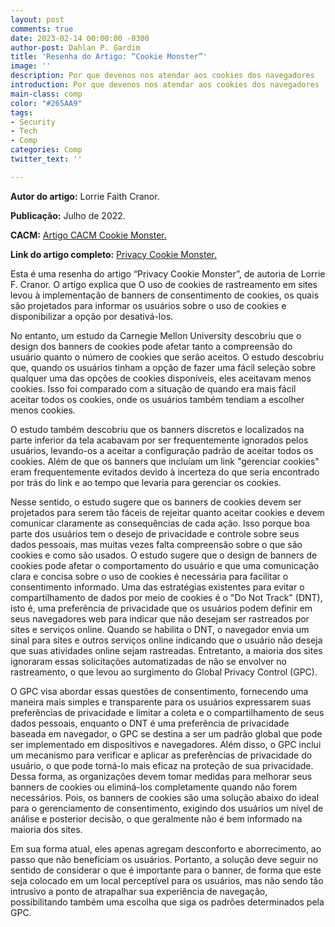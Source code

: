```yaml
---
layout: post
comments: true
date: 2023-02-14 00:00:00 -0300
author-post: Dahlan P. Gardim
title: 'Resenha do Artigo: “Cookie Monster”'
image: ''
description: Por que devenos nos atendar aos cookies dos navegadores
introduction: Por que devenos nos atendar aos cookies dos navegadores
main-class: comp
color: "#265AA9"
tags:
- Security
- Tech
- Comp
categories: Comp
twitter_text: ''

---
```


**Autor do artigo:** Lorrie Faith Cranor.

**Publicação:** Julho de 2022.

**CACM:** [Artigo CACM Cookie Monster.](https://cacm.acm.org/opinion/articles/262074-cookie-monster/fulltext)

**Link do artigo completo:** [Privacy Cookie Monster.](https://dl.acm.org/doi/pdf/10.1145/3538639)



Esta é uma resenha do artigo “Privacy Cookie Monster”, de autoria de Lorrie F. Cranor. O artigo explica que O uso de cookies de rastreamento em sites levou à implementação de banners de consentimento de cookies, os quais são projetados para informar os usuários sobre o uso de cookies e disponibilizar a opção por desativá-los.

No entanto, um estudo da Carnegie Mellon University descobriu que o design dos banners de cookies pode afetar tanto a compreensão do usuário quanto o número de cookies que serão aceitos. O estudo descobriu que, quando os usuários tinham a opção de fazer uma fácil seleção sobre qualquer uma das opções de cookies disponíveis, eles aceitavam menos cookies. Isso foi comparado com a situação de quando era mais fácil aceitar todos os cookies, onde os usuários também tendiam a escolher menos cookies. 

O estudo também descobriu que os banners discretos e localizados na parte inferior da tela acabavam por ser frequentemente ignorados pelos usuários, levando-os a aceitar a configuração padrão de aceitar todos os cookies. Além de que os banners que incluíam um link "gerenciar cookies" eram frequentemente evitados devido à incerteza do que seria encontrado por trás do link e ao tempo que levaria para gerenciar os cookies.

Nesse sentido, o estudo sugere que os banners de cookies devem ser projetados para serem tão fáceis de rejeitar quanto aceitar cookies e devem comunicar claramente as consequências de cada ação. Isso porque boa parte dos usuários tem o desejo de privacidade e controle sobre seus dados pessoais, mas muitas vezes falta compreensão sobre o que são cookies e como são usados. O estudo sugere que o design de banners de cookies pode afetar o comportamento do usuário e que uma comunicação clara e concisa sobre o uso de cookies é necessária para facilitar o consentimento informado.
Uma das estratégias existentes para evitar o compartilhamento de dados por meio de cookies é o "Do Not Track" (DNT), isto é, uma preferência de privacidade que os usuários podem definir em seus navegadores web para indicar que não desejam ser rastreados por sites e serviços online. Quando se habilita o DNT, o navegador envia um sinal para sites e outros serviços online indicando que o usuário não deseja que suas atividades online sejam rastreadas. Entretanto, a maioria dos sites ignoraram essas solicitações automatizadas de não se envolver no rastreamento, o que levou ao surgimento do  Global Privacy Control (GPC).

O GPC visa abordar essas questões de consentimento, fornecendo uma maneira mais simples e transparente para os usuários expressarem suas preferências de privacidade e limitar a coleta e o compartilhamento de seus dados pessoais, enquanto o DNT é uma preferência de privacidade baseada em navegador, o GPC se destina a ser um padrão global que pode ser implementado em dispositivos e navegadores. Além disso, o GPC inclui um mecanismo para verificar e aplicar as preferências de privacidade do usuário, o que pode torná-lo mais eficaz na proteção de sua privacidade.
Dessa forma, as organizações devem tomar medidas para melhorar seus banners de cookies ou eliminá-los completamente quando não forem necessários. Pois, os banners de cookies são uma solução abaixo do ideal para o gerenciamento de consentimento, exigindo dos usuários um nível de análise e posterior decisão, o que geralmente não é bem informado na maioria dos sites. 

Em sua forma atual, eles apenas agregam desconforto e aborrecimento, ao passo que não beneficiam os usuários. Portanto, a solução deve seguir no sentido de considerar o que é importante para o banner, de forma que este seja colocado em um local perceptível para os usuários, mas não sendo tão intrusivo a ponto de atrapalhar sua experiência de navegação, possibilitando também uma escolha que siga os padrões determinados pela GPC.
